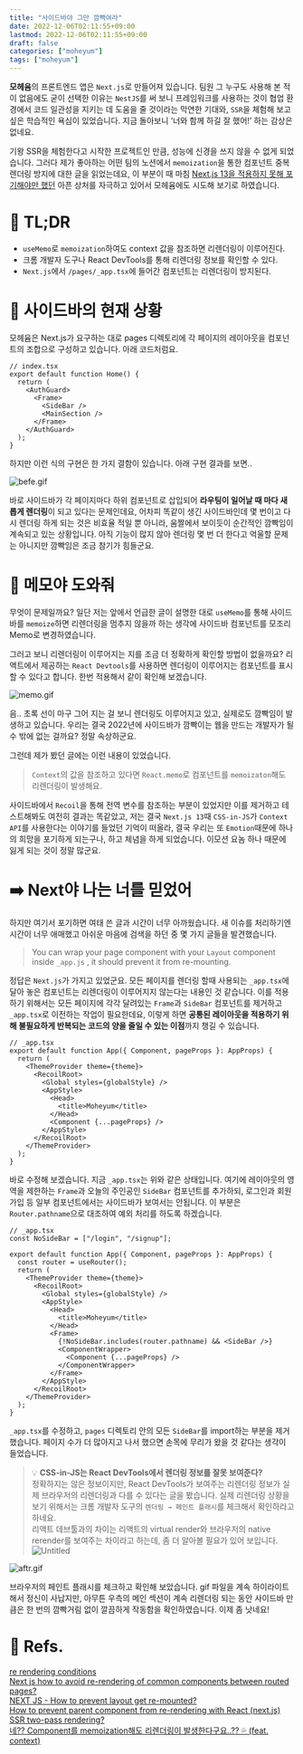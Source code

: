 ```yaml
---
title: "사이드바야 그만 깜빡여라"
date: 2022-12-06T02:11:55+09:00
lastmod: 2022-12-06T02:11:55+09:00
draft: false
categories: ["moheyum"]
tags: ["moheyum"]
---
```


**모헤윰**의 프론트엔드 앱은 `Next.js`로 만들어져 있습니다. 팀원 그 누구도 사용해 본 적이 없음에도 굳이 선택한 이유는 `NestJS`를 써 보니 프레임워크를 사용하는 것이 협업 환경에서 코드 일관성을 지키는 데 도움을 줄 것이라는 막연한 기대와, `SSR`을 체험해 보고 싶은 학습적인 욕심이 있었습니다. 지금 돌아보니 ‘너와 함께 하길 잘 했어!’ 하는 감상은 없네요.

기왕 SSR을 체험한다고 시작한 프로젝트인 만큼, 성능에 신경을 쓰지 않을 수 없게 되었습니다. 그러다 제가 좋아하는 어떤 팀의 노션에서 `memoization`을 통한 컴포넌트 중복 렌더링 방지에 대한 글을 읽었는데요, 이 부분이 때 마침 [Next.js 13을 적용하지 못해 포기해야만 했던](https://www.notion.so/next-js-13-app-dir-11191a66a5564a25ba882c8a835afd13) 아픈 상처를 자극하고 있어서 모헤윰에도 시도해 보기로 하였습니다.

# 🤷 TL;DR

- `useMemo`로 `memoization`하여도 context 값을 참조하면 리렌더링이 이루어진다.
- 크롬 개발자 도구나 React DevTools를 통해 리렌더링 정보를 확인할 수 있다.
- `Next.js`에서 `/pages/_app.tsx`에 들어간 컴포넌트는 리렌더링이 방지된다.

# 🤔 사이드바의 현재 상황

모헤윰은 Next.js가 요구하는 대로 pages 디렉토리에 각 페이지의 레이아웃을 컴포넌트의 조합으로 구성하고 있습니다. 아래 코드처럼요.

```tsx
// index.tsx
export default function Home() {
  return (
    <AuthGuard>
      <Frame>
        <SideBar />
        <MainSection />
      </Frame>
    </AuthGuard>
  );
}
```

하지만 이런 식의 구현은 한 가지 결함이 있습니다. 아래 구현 결과를 보면..

![befe.gif](/image/post/2022/12/prevent-sidebar-blinking/01-sidebar-blinking.gif)

바로 사이드바가 각 페이지마다 하위 컴포넌트로 삽입되어 **라우팅이 일어날 때 마다 새롭게 렌더링**이 되고 있다는 문제인데요, 어차피 똑같이 생긴 사이드바인데 몇 번이고 다시 렌더링 하게 되는 것은 비효율 적일 뿐 아니라, 움짤에서 보이듯이 순간적인 깜빡임이 계속되고 있는 상황입니다. 아직 기능이 많지 않아 렌더링 몇 번 더 한다고 억울할 문제는 아니지만 깜빡임은 조금 참기가 힘들군요.

# 📝 메모야 도와줘

무엇이 문제일까요? 일단 저는 앞에서 언급한 글이 설명한 대로 `useMemo`를 통해 사이드바를 `memoize`하면 리렌더링을 멈추지 않을까 하는 생각에 사이드바 컴포넌트를 모조리 Memo로 변경하였습니다.

그러고 보니 리렌더링이 이루어지는 지를 조금 더 정확하게 확인할 방법이 없을까요? 리액트에서 제공하는 `React Devtools`를 사용하면 렌더링이 이루어지는 컴포넌트를 표시할 수 있다고 합니다. 한번 적용해서 같이 확인해 보겠습니다.

![memo.gif](/image/post/2022/12/prevent-sidebar-blinking/02-sidebar-blinking.gif)

음.. 초록 선이 마구 그어 지는 걸 보니 렌더링도 이루어지고 있고, 실제로도 깜빡임이 발생하고 있습니다. 우리는 결국 2022년에 사이드바가 깜빡이는 웹을 만드는 개발자가 될 수 밖에 없는 걸까요? 정말 속상하군요.

그런데 제가 봤던 글에는 이런 내용이 있었습니다.

> `Context`의 값을 참조하고 있다면 `React.memo`로 컴포넌트를 `memoizaton`해도 리렌더링이 발생해요.

사이드바에서 `Recoil`을 통해 전역 변수를 참조하는 부분이 있었지만 이를 제거하고 테스트해봐도 여전히 결과는 똑같았고, 저는 결국 `Next.js 13`때 `CSS-in-JS`가 `Context API`를 사용한다는 이야기를 들었던 기억이 떠올라, 결국 우리는 또 `Emotion`때문에 하나의 희망을 포기하게 되는구나, 하고 체념을 하게 되었습니다. 이모션 요놈 하나 때문에 잃게 되는 것이 정말 많군요.

# ➡️ Next야 나는 너를 믿었어

하지만 여기서 포기하면 여태 쓴 글과 시간이 너무 아까웠습니다. 새 이슈를 처리하기엔 시간이 너무 애매했고 아쉬운 마음에 검색을 하던 중 몇 가지 글들을 발견했습니다.

> You can wrap your page component with your `Layout` component inside `_app.js`
> , it should prevent it from re-mounting.

정답은 `Next.js`가 가지고 있었군요. 모든 페이지를 렌더링 할때 사용되는 `_app.tsx`에 달아 놓은 컴포넌트는 리렌더링이 이루어지지 않는다는 내용인 것 같습니다. 이를 적용하기 위해서는 모든 페이지에 각각 달려있는 `Frame`과 `SideBar` 컴포넌트를 제거하고 `_app.tsx`로 이전하는 작업이 필요한데요, 이렇게 하면 **공통된 레이아웃을 적용하기 위해 불필요하게 반복되는 코드의 양을 줄일 수 있는 이점**까지 챙길 수 있습니다.

```tsx
// _app.tsx
export default function App({ Component, pageProps }: AppProps) {
  return (
    <ThemeProvider theme={theme}>
      <RecoilRoot>
        <Global styles={globalStyle} />
        <AppStyle>
          <Head>
            <title>Moheyum</title>
          </Head>
          <Component {...pageProps} />
        </AppStyle>
      </RecoilRoot>
    </ThemeProvider>
  );
}
```

바로 수정해 보겠습니다. 지금 `_app.tsx`는 위와 같은 상태입니다. 여기에 레이아웃의 영역을 제한하는 `Frame`과 오늘의 주인공인 `SideBar` 컴포넌트를 추가하되, 로그인과 회원가입 등 일부 컴포넌트에서는 사이드바가 보여서는 안됩니다. 이 부분은 `Router.pathname`으로 대조하여 예외 처리를 하도록 하겠습니다.

```tsx
// _app.tsx
const NoSideBar = ["/login", "/signup"];

export default function App({ Component, pageProps }: AppProps) {
  const router = useRouter();
  return (
    <ThemeProvider theme={theme}>
      <RecoilRoot>
        <Global styles={globalStyle} />
        <AppStyle>
          <Head>
            <title>Moheyum</title>
          </Head>
          <Frame>
            {!NoSideBar.includes(router.pathname) && <SideBar />}
            <ComponentWrapper>
              <Component {...pageProps} />
            </ComponentWrapper>
          </Frame>
        </AppStyle>
      </RecoilRoot>
    </ThemeProvider>
  );
}
```

`_app.tsx`를 수정하고, `pages` 디렉토리 안의 모든 `SideBar`를 import하는 부분을 제거했습니다. 페이지 수가 더 많아지고 나서 했으면 손목에 무리가 왔을 것 같다는 생각이 들었습니다.

> 💡 **CSS-in-JS는 React DevTools에서 렌더링 정보를 잘못 보여준다?**  
> 정확하지는 않은 정보이지만, React DevTools가 보여주는 리렌더링 정보가 실제 브라우저의 리렌더링과 다를 수 있다는 글을 봤습니다. 실제 리렌더링 상황을 보기 위해서는 크롬 개발자 도구의 `렌더링 → 페인트 플래시`를 체크해서 확인하라고 하네요.  
> 리액트 데브툴과의 차이는 리액트의 virtual render와 브라우저의 native rerender를 보여주는 차이라고 하는데, 좀 더 알아볼 필요가 있어 보입니다.  
> ![Untitled](/image/post/2022/12/prevent-sidebar-blinking/03-sidebar-blinking.png)

![aftr.gif](/image/post/2022/12/prevent-sidebar-blinking/04-sidebar-blinking.gif)

브라우저의 페인트 플래시를 체크하고 확인해 보았습니다. gif 파일을 계속 하이라이트해서 정신이 사납지만, 아무튼 우측의 메인 섹션이 계속 리렌더링 되는 동안 사이드바 만큼은 한 번의 깜빡거림 없이 깔끔하게 작동함을 확인하였습니다. 이제 좀 낫네요!

# 📖 Refs.

[re rendering conditions](https://velog.io/@gth1123/re-rendering-conditions)  
[Next js how to avoid re-rendering of common components between routed pages?](https://stackoverflow.com/questions/70531347/next-js-how-to-avoid-re-rendering-of-common-components-between-routed-pages)  
[NEXT JS - How to prevent layout get re-mounted?](https://stackoverflow.com/questions/59519286/next-js-how-to-prevent-layout-get-re-mounted)  
[How to prevent parent component from re-rendering with React (next.js) SSR two-pass rendering?](https://stackoverflow.com/questions/58987174/how-to-prevent-parent-component-from-re-rendering-with-react-next-js-ssr-two-p)  
[네?? Component를 memoization해도 리렌더링이 발생한다구요..?? 💦 (feat. context)](https://www.notion.so/Component-memoization-feat-context-a4a73e27d15343e6b518a77c0c9d92b3)
